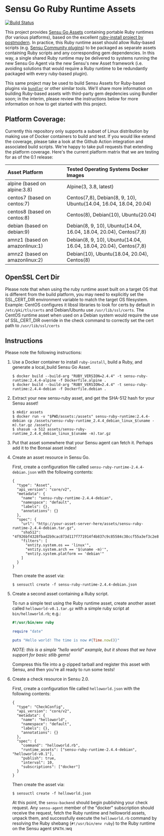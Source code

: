 # Sensu Go Ruby Runtime Assets
[![Build Status](https://travis-ci.org/sensu/sensu-ruby-runtime.svg?branch=master)](https://travis-ci.org/sensu/sensu-ruby-runtime)

This project provides [Sensu Go Assets][sensu-assets] containing portable Ruby
runtimes (for various platforms), based on the excellent [ruby-install project
by postmodern][ruby-install]. In practice, this Ruby runtime asset should allow
Ruby-based scripts (e.g. [Sensu Community plugins][sensu-plugins]) to be
packaged as separate assets containing Ruby scripts and any corresponding gem
dependencies. In this way, a single shared Ruby runtime may be delivered to
systems running the new Sensu Go Agent via the new Sensu's new Asset framework
(i.e. avoiding solutions that would require a Ruby runtime to be redundantly
packaged with every ruby-based plugin).

This same project may be used to build Sensu Assets for Ruby-based plugins via
[`bundler`][bundler] or other similar tools. We'll share more information on
building Ruby-based assets with third-party gem depdencies using Bundler soon;
in the interim, please review the instructions below for more information on
how to get started with this project.

[sensu-assets]: https://docs.sensu.io/sensu-go/5.1/reference/assets/
[ruby-install]: https://github.com/postmodern/ruby-install
[sensu-plugins]: https://github.com/sensu-plugins/
[bundler]: https://bundler.io

## Platform Coverage:
 Currently this repository only supports a subset of Linux distribution by making use of Docker containers to build and test.
 If you would like extend the coverage, please take a look at the Github Action integration and associated build scripts. We're happy to take pull requests that extending the platform coverage. Here's the current platform matrix that we are testing for as of the 0.1 release:

| Asset Platform | Tested Operating Systems Docker Images |
|:---------------|:-------------------------|
|  alpine  (based on alpine:3.8)   | Alpine(3, 3.8, latest)                                      |
|  centos7  (based on centos:7)     | Centos(7,8), Debian(8, 9, 10), Ubuntu(14.04, 16.04, 18.04, 20.04)     |
|  centos8 (based on centos:8)     | Centos(8), Debian(10), Ubuntu(20.04)  |
|  debian  (based on debian:9)     | Debian(8, 9, 10), Ubuntu(14.04, 16.04, 18.04, 20.04), Centos(7,8)    |
|  amnz1   (based on amazonlinux:1)     | Debian(8, 9, 10), Ubuntu(14.04, 16.04, 18.04, 20.04), Centos(7,8)    |
|  amnz2   (based on amazonlinux:2)     | Debian(10), Ubuntu(18.04, 20.04), Centos(8)    |

## OpenSSL Cert Dir
Please note that when using the ruby runtime asset built on a target OS that is different from the build platform, you may need to explicitly set the SSL_CERT_DIR environment variable to match the target OS filesystem.  Example: CentOS configures it libssl libraries to look for certs by default in `/etc/pki/tls/certs` and Debian/Ubuntu use `/usr/lib/ssl/certs`. The CentOS runtime asset when used on a Debian system would require the use of SSL_CERT_DIR override in the check command to correctly set the cert path to `/usr/lib/ssl/certs`


## Instructions

Please note the following instructions:

1. Use a Docker container to install `ruby-install`, build a Ruby, and generate
   a local_build Sensu Go Asset.

   ```
   $ docker build --build-arg "RUBY_VERSION=2.4.4" -t sensu-ruby-runtime:2.4.4-alpine -f Dockerfile.alpine .
   $ docker build --build-arg "RUBY_VERSION=2.4.4" -t sensu-ruby-runtime:2.4.4-debian -f Dockerfile.debian .
   ```

2. Extract your new sensu-ruby asset, and get the SHA-512 hash for your
   Sensu asset!

   ```
   $ mkdir assets
   $ docker run -v "$PWD/assets:/assets" sensu-ruby-runtime:2.4.4-debian cp /assets/sensu-ruby-runtime_2.4.4_debian_linux_$(uname -m).tar.gz /assets/
   $ shasum -a 512 assets/sensu-ruby-runtime_2.4.4_debian_linux_$(uname -m).tar.gz
   ```

3. Put that asset somewhere that your Sensu agent can fetch it. Perhaps add it to the Bonsai asset index!



3. Create an asset resource in Sensu Go.

   First, create a configuration file called `sensu-ruby-runtime-2.4.4-debian.json` with
   the following contents:

   ```
   {
     "type": "Asset",
     "api_version": "core/v2",
     "metadata": {
       "name": "sensu-ruby-runtime-2.4.4-debian",
       "namespace": "default",
       "labels": {},
       "annotations": {}
     },
     "spec": {
       "url": "http://your-asset-server-here/assets/sensu-ruby-runtime-2.4.4-debian.tar.gz",
       "sha512": "4f926bf4328fbad2b9cac873d117f771914f4b837c9c85584c38ccf55a3ef3c2e8d154812246e5dda4a87450576b2c58ad9ab40c9e2edc31b288d066b195b21b",
       "filters": [
         "entity.system.os == 'linux'",
         "entity.system.arch == '$(uname -m)'",
         "entity.system.platform == 'debian'"
       ]
     }
   }
   ```

   Then create the asset via:

   ```
   $ sensuctl create -f sensu-ruby-runtime-2.4.4-debian.json
   ```

4. Create a second asset containing a Ruby script.

   To run a simple test using the Ruby runtime asset, create another asset
   called `helloworld-v0.1.tar.gz` with a simple ruby script at
   `bin/helloworld.rb`; e.g.:

   ```ruby
   #!/usr/bin/env ruby

   require "date"

   puts "Hello world! The time is now #{Time.now()}"
   ```

   _NOTE: this is a simple "hello world" example, but it shows that we have
   support for basic stlib gems!_

   Compress this file into a g-zipped tarball and register this asset with
   Sensu, and then you're all ready to run some tests!

5. Create a check resource in Sensu 2.0.

   First, create a configuration file called `helloworld.json` with
   the following contents:

   ```
   {
     "type": "CheckConfig",
     "api_version": "core/v2",
     "metadata": {
       "name": "helloworld",
       "namespace": "default",
       "labels": {},
       "annotations": {}
     },
     "spec": {
       "command": "helloworld.rb",
       "runtime_assets": ["sensu-ruby-runtime-2.4.4-debian", "helloworld-v0.1"],
       "publish": true,
       "interval": 10,
       "subscriptions": ["docker"]
     }
   }
   ```

   Then create the asset via:

   ```
   $ sensuctl create -f helloworld.json
   ```

   At this point, the `sensu-backend` should begin publishing your check
   request. Any `sensu-agent` member of the "docker" subscription should
   receive the request, fetch the Ruby runtime and helloworld assets,
   unpack them, and successfully execute the `helloworld.rb` command by
   resolving the Ruby shebang (`#!/usr/bin/env ruby`) to the Ruby runtime
   on the Sensu agent `$PATH`.:wq
   
